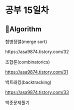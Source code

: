 <h1>공부 15일차</h1>

<h2>📌Algorithm</h2>
합병정렬(merge sort)</p>
https://asa9874.tistory.com/32</p>

조합론(combinatorics)</p>
https://asa9874.tistory.com/31</p>

백트래킹(backtracking)</p>
https://asa9874.tistory.com/33</p>


백준문제풀기</p>